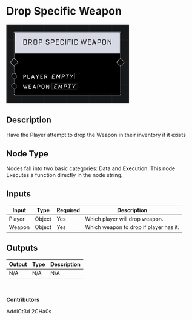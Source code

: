 # Drop Specific Weapon
![](../../../.gitbook/assets/drop-specific-weapon.png)
## Description
Have the Player attempt to drop the Weapon in their inventory if it exists

## Node Type
Nodes fall into two basic categories: Data and Execution. This node Executes a function directly in the node string.

## Inputs
| Input | Type | Required | Description |
|------------------|------------------|----------|--------------------------------------------------------------|
| Player | Object | Yes | Which player will drop weapon. |
| Weapon | Object | Yes | Which weapon to drop if player has it. |

## Outputs
| Output | Type | Description |
|------------------|------------------|--------------------------------------------------------------|
| N/A | N/A | N/A |


\
\
**Contributors**

AddiCt3d 2CHa0s
